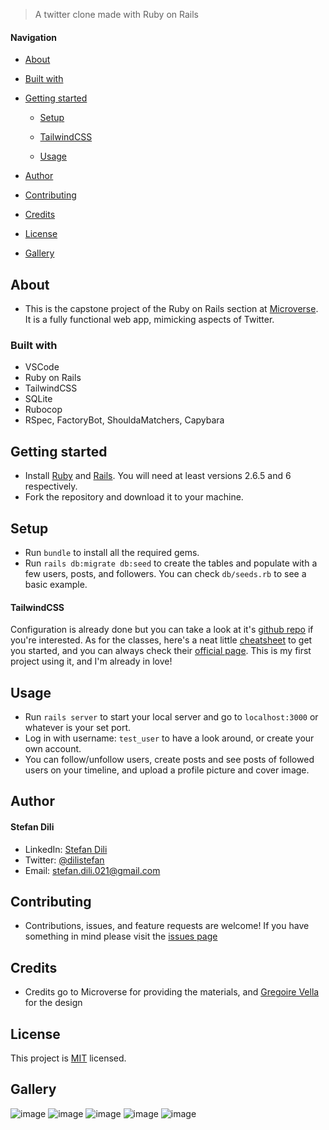 > A twitter clone made with Ruby on Rails




#### Navigation

- [About](#About)


- [Built with](#Built-with)

- [Getting started](#Getting-started)

  - [Setup](#Setup)

  - [TailwindCSS](#TailwindCSS)

  - [Usage](#Usage)

- [Author](#Author)

- [Contributing](#Contributing)

- [Credits](#Credits)

- [License](#License)

- [Gallery](#Gallery)

## About

- This is the capstone project of the Ruby on Rails section at 
[Microverse](https://microverse.org). It is a fully functional web app, 
mimicking aspects of Twitter. 

### Built with

- VSCode
- Ruby on Rails
- TailwindCSS
- SQLite
- Rubocop
- RSpec, FactoryBot, ShouldaMatchers, Capybara

## Getting started

- Install [Ruby](https://www.ruby-lang.org/en/downloads/) and 
[Rails](https://rubyonrails.org/). You will need at least versions 2.6.5 and
6 respectively.
- Fork the repository and download it to your machine.

## Setup

- Run `bundle` to install all the required gems. 
- Run `rails db:migrate db:seed` to create the tables and populate with a few
users, posts, and followers. You can check `db/seeds.rb` to see a basic example.

#### TailwindCSS 
Configuration is 
already done but you can take a look at it's [github repo](https://github.com/IcaliaLabs/tailwindcss-rails) if you're interested. As for the classes, here's a 
neat little [cheatsheet](https://nerdcave.com/tailwind-cheat-sheet) to get you
started, and you can always check their [official page](https://tailwindcss.com/).
This is my first project using it, and I'm already in love!

## Usage

- Run `rails server` to start your local server and go to `localhost:3000` or
whatever is your set port.
- Log in with username: `test_user` to have a look around, or create your own 
account.
- You can follow/unfollow users, create posts and see posts of followed users on your timeline, and upload a profile picture and cover image.

## Author

#### Stefan Dili
- LinkedIn: [Stefan Dili](https://www.linkedin.com/in/stefan-dili/)
- Twitter: [@dilistefan](https://twitter.com/dilistefan)
- Email: stefan.dili.021@gmail.com

## Contributing

- Contributions, issues, and feature requests are welcome! If you have something
in mind please visit the 
[issues page](https://github.com/dili021/rails-capstone/issues)

## Credits

- Credits go to Microverse for providing the materials, and [Gregoire Vella](https://www.behance.net/gregoirevella) for the design

## License

This project is [MIT](https://opensource.org/licenses/MIT) licensed.

## Gallery

![image](https://user-images.githubusercontent.com/55356496/84497616-70350a80-acaf-11ea-9109-0110b507f50a.png)
![image](https://user-images.githubusercontent.com/55356496/84520423-d6cc1f80-acd3-11ea-8ce6-4944a48935bc.png)
![image](https://user-images.githubusercontent.com/55356496/84520618-201c6f00-acd4-11ea-8f14-7aa48c25de16.png)
![image](https://user-images.githubusercontent.com/55356496/84520653-30344e80-acd4-11ea-9018-78d335bc8664.png)
![image](https://user-images.githubusercontent.com/55356496/84520892-82756f80-acd4-11ea-838c-76e34170d276.png)